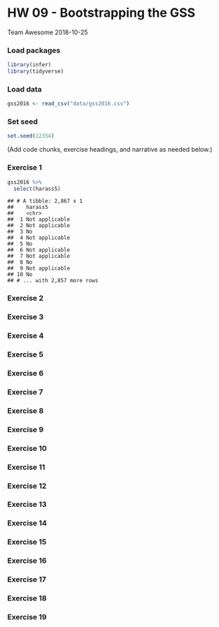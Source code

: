 HW 09 - Bootstrapping the GSS
================
Team Awesome
2018-10-25

### Load packages

``` r
library(infer)
library(tidyverse)
```

### Load data

``` r
gss2016 <- read_csv("data/gss2016.csv")
```

### Set seed

``` r
set.seed(12354)
```

(Add code chunks, exercise headings, and narrative as needed below.)

### Exercise 1

``` r
gss2016 %>%
  select(harass5)
```

    ## # A tibble: 2,867 x 1
    ##    harass5       
    ##    <chr>         
    ##  1 Not applicable
    ##  2 Not applicable
    ##  3 No            
    ##  4 Not applicable
    ##  5 No            
    ##  6 Not applicable
    ##  7 Not applicable
    ##  8 No            
    ##  9 Not applicable
    ## 10 No            
    ## # ... with 2,857 more rows

### Exercise 2

### Exercise 3

### Exercise 4

### Exercise 5

### Exercise 6

### Exercise 7

### Exercise 8

### Exercise 9

### Exercise 10

### Exercise 11

### Exercise 12

### Exercise 13

### Exercise 14

### Exercise 15

### Exercise 16

### Exercise 17

### Exercise 18

### Exercise 19
